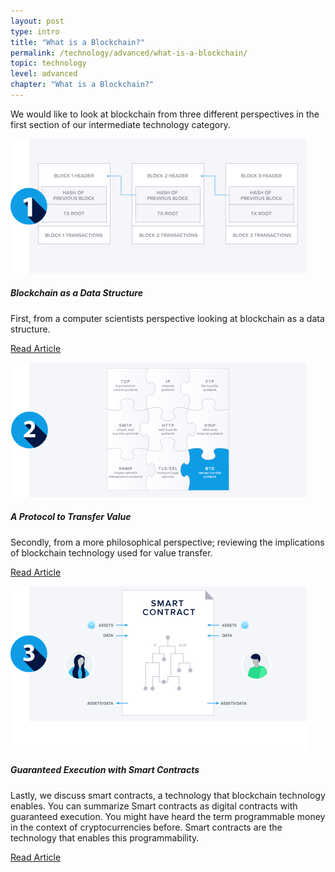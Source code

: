 ```yaml
---
layout: post
type: intro
title: "What is a Blockchain?"
permalink: /technology/advanced/what-is-a-blockchain/
topic: technology
level: advanced
chapter: "What is a Blockchain?"
---
```


We would like to look at blockchain from three different perspectives in the first section of our intermediate technology category.

<div class="row mt-5">
    <div class="col-md-3">
        <img src="/assets/post_files/technology/advanced/what-is-a-blockchain/DS2.svg" alt="Blockchain Data" />
    </div>
    <div class="col-md-9">
        <h5 class="intro-article-title">Blockchain as a Data Structure</h5>
        <p class="mb-1">
            First, from a computer scientists perspective looking at blockchain as a data structure.
        </p>
        <p class="mb-0">
            <a class="font-weight-bold" href="{{ site.baseurl }}{% post_url /technology/advanced/2021-01-02-blockchain-as-a-data-structure %}">Read Article</a>
        </p>
    </div>
</div>


<div class="row mt-5">
    <div class="col-md-3">
        <img src="/assets/post_files/technology/advanced/what-is-a-blockchain/VT2.svg" alt="Protocols" />
    </div>
    <div class="col-md-9">
        <h5 class="intro-article-title">A Protocol to Transfer Value</h5>
        <p class="mb-1">
            Secondly, from a more philosophical perspective; reviewing the implications of blockchain technology used for value transfer.
        </p>
        <p class="mb-0">
            <a class="font-weight-bold" href="{{ site.baseurl }}{% post_url /technology/advanced/2021-01-03-a-protocol-to-transfer-value %}">Read Article</a>
        </p>
    </div>
</div>


<div class="row mt-5">
    <div class="col-md-3">
        <img src="/assets/post_files/technology/advanced/what-is-a-blockchain/SC2.svg" alt="Smart Contracts" />
    </div>
    <div class="col-md-9">
        <h5 class="intro-article-title">Guaranteed Execution with Smart Contracts</h5>
        <p class="mb-1">
            Lastly, we discuss smart contracts, a technology that blockchain technology enables. You can summarize Smart contracts as digital contracts with guaranteed execution. You might have heard the term programmable money in the context of cryptocurrencies before. Smart contracts are the technology that enables this programmability.
        </p>
        <p class="mb-0">
            <a class="font-weight-bold" href="{{ site.baseurl }}{% post_url /technology/advanced/2021-01-04-guaranteed-execution-with-smart-contracts %}">Read Article</a>
        </p>
    </div>
</div>
